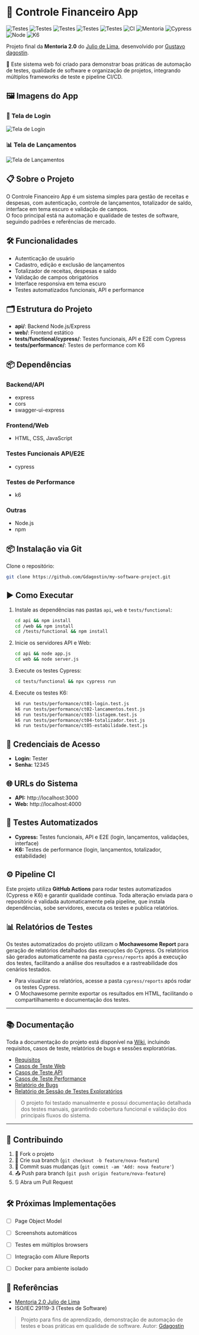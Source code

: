 # 💸 Controle Financeiro App

![Testes](https://img.shields.io/badge/testes-automatizados-brightgreen)
![Testes](https://img.shields.io/badge/testes-manuais-purple)
![Testes](https://img.shields.io/badge/testes-API-brown)
![Testes](https://img.shields.io/badge/testes-E2E-yellow)
![Testes](https://img.shields.io/badge/testes-Performance-darkgreen)
![CI](https://img.shields.io/badge/ci-github%20actions-blue)
![Mentoria](https://img.shields.io/badge/mentoria-Julio%20de%20Lima-orange)
![Cypress](https://img.shields.io/badge/cypress-14.5.4-6e40c9?logo=cypress)
![Node](https://img.shields.io/badge/node-18.x-339933?logo=node.js)
![K6](https://img.shields.io/badge/k6-0.49.0-4b8bbe?logo=k6)


Projeto final da <strong>Mentoria 2.0</strong> do [Julio de Lima](https://github.com/juliodelimas), desenvolvido por [Gustavo dagostin](https://github.com/Gdagostin).


🚀 Este sistema web foi criado para demonstrar boas práticas de automação de testes, qualidade de software e organização de projetos, integrando múltiplos frameworks de teste e pipeline CI/CD.


## 🖼️ Imagens do App


### 🔐 Tela de Login
![Tela de Login](image.png)

### 📊 Tela de Lançamentos
![Tela de Lançamentos](image-1.png)

## 📋 Sobre o Projeto

O Controle Financeiro App é um sistema simples para gestão de receitas e despesas, com autenticação, controle de lançamentos, totalizador de saldo, interface em tema escuro e validação de campos. \
O foco principal está na automação e qualidade de testes de software, seguindo padrões e referências de mercado.

## 🛠️ Funcionalidades
- Autenticação de usuário
- Cadastro, edição e exclusão de lançamentos
- Totalizador de receitas, despesas e saldo
- Validação de campos obrigatórios
- Interface responsiva em tema escuro
- Testes automatizados funcionais, API e performance

## 🗂️ Estrutura do Projeto
- **api/**: Backend Node.js/Express
- **web/**: Frontend estático
- **tests/functional/cypress/**: Testes funcionais, API e E2E com Cypress
- **tests/performance/**: Testes de performance com K6

## 📦 Dependências
### Backend/API
- express
- cors
- swagger-ui-express

### Frontend/Web
- HTML, CSS, JavaScript

### Testes Funcionais API/E2E
- cypress

### Testes de Performance
- k6

### Outras
- Node.js
- npm

## 📦 Instalação via Git

Clone o repositório:
```sh
git clone https://github.com/Gdagostin/my-software-project.git
```

## ▶️ Como Executar
1. Instale as dependências nas pastas `api`, `web` e `tests/functional`:
   ```sh
   cd api && npm install
   cd /web && npm install
   cd /tests/functional && npm install
   ```
2. Inicie os servidores API e Web:
   ```sh
   cd api && node app.js
   cd web && node server.js
   ```
3. Execute os testes Cypress:
   ```sh
   cd tests/functional && npx cypress run
   ```
4. Execute os testes K6:
   ```sh
   k6 run tests/performance/ct01-login.test.js
   k6 run tests/performance/ct02-lancamentos.test.js
   k6 run tests/performance/ct03-listagem.test.js
   k6 run tests/performance/ct04-totalizador.test.js
   k6 run tests/performance/ct05-estabilidade.test.js
   ```

## 🔑 Credenciais de Acesso

- **Login:** Tester
- **Senha:** 12345

## 🌐 URLs do Sistema

- **API:** http://localhost:3000
- **Web:** http://localhost:4000

## 🧪 Testes Automatizados
- **Cypress:** Testes funcionais, API e E2E (login, lançamentos, validações, interface)
- **K6:** Testes de performance (login, lançamentos, totalizador, estabilidade)

## ⚙️ Pipeline CI

Este projeto utiliza <strong>GitHub Actions</strong> para rodar testes automatizados (Cypress e K6) e garantir qualidade contínua. Toda alteração enviada para o repositório é validada automaticamente pela pipeline, que instala dependências, sobe servidores, executa os testes e publica relatórios.

## 📊 Relatórios de Testes

Os testes automatizados do projeto utilizam o **Mochawesome Report** para geração de relatórios detalhados das execuções do Cypress. Os relatórios são gerados automaticamente na pasta `cypress/reports` após a execução dos testes, facilitando a análise dos resultados e a rastreabilidade dos cenários testados.

- Para visualizar os relatórios, acesse a pasta `cypress/reports` após rodar os testes Cypress.
- O Mochawesome permite exportar os resultados em HTML, facilitando o compartilhamento e documentação dos testes.

---


## 📚 Documentação

Toda a documentação do projeto está disponível na [Wiki](https://github.com/Gdagostin/my-software-project/wiki), incluindo requisitos, casos de teste, relatórios de bugs e sessões exploratórias.

- [Requisitos](https://github.com/Gdagostin/my-software-project/wiki/Requisitos)
- [Casos de Teste Web](https://github.com/Gdagostin/my-software-project/wiki/Casos-de-Teste-Web)
- [Casos de Teste API](https://github.com/Gdagostin/my-software-project/wiki/Casos-de-Teste-API)
- [Casos de Teste Performance](https://github.com/Gdagostin/my-software-project/wiki/Casos-de-Teste-Performance)
- [Relatório de Bugs](https://github.com/Gdagostin/my-software-project/wiki/Relat%C3%B3rio-de-Bugs)
- [Relatório de Sessão de Testes Exploratórios](https://github.com/Gdagostin/my-software-project/wiki/Relat%C3%B3rio-de-Sess%C3%A3o-de-Testes-Explorat%C3%B3rios)

> O projeto foi testado manualmente e possui documentação detalhada dos testes manuais, garantindo cobertura funcional e validação dos principais fluxos do sistema.
> 

---


## 🤝 Contribuindo

1. 🍴 Fork o projeto
2. 🌿 Crie sua branch (`git checkout -b feature/nova-feature`)
3. 📝 Commit suas mudanças (`git commit -am 'Add: nova feature'`)
4. 📤 Push para branch (`git push origin feature/nova-feature`)
5. 🔃 Abra um Pull Request

## 🛠️ Próximas Implementações
- [ ] Page Object Model
- [ ] Screenshots automáticos
- [ ] Testes em múltiplos browsers
- [ ] Integração com Allure Reports
- [ ] Docker para ambiente isolado


## 🔗 Referências
- [Mentoria 2.0 Julio de Lima](https://mentoria.juliodelima.com.br/)
- ISO/IEC 29119-3 (Testes de Software)


> Projeto para fins de aprendizado, demonstração de automação de testes e boas práticas em qualidade de software.
> Autor: [Gdagostin](https://github.com/Gdagostin)
